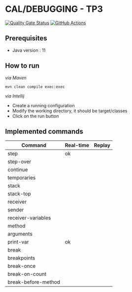 # CAL/DEBUGGING - TP3

[![Quality Gate Status](https://sonarcloud.io/api/project_badges/measure?project=program-trace&metric=alert_status)](https://sonarcloud.io/dashboard?id=program-trace) [![GitHub Actions](https://img.shields.io/endpoint.svg?url=https%3A%2F%2Factions-badge.atrox.dev%2Fatrox%2Fsync-dotenv%2Fbadge&label=build&logo=none)](https://github.com/lucas-dclrcq/iagl-debugging-programtrace)

## Prerequisites

- Java version : 11

## How to run

_via Maven_

```shell script
mvn clean compile exec:exec
```

_via Intellij_

- Create a running configuration
- Modify the working directory, it should be target/classes
- Click on the run button

## Implemented commands

|Command|Real-time|Replay|
|---	|---	|--- |
|step|ok|    |
|step-over|   	|    |
|continue|   	|    |
|temporaries|   	|    |
|stack|   	|    |
|stack-top|   	|    |
|receiver|   	|    |
|sender|   	|    |
|receiver-variables|   	|    |
|method|   	|    |
|arguments|   	|    |
|print-var| ok |    |
|break|   	|    |
|breakpoints|   	|    |
|break-once|   	|    |
|break-on-count|   	|    |
|break-before-method|   	|    |
